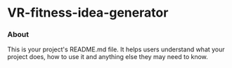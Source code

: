 VR-fitness-idea-generator
=========================

### About

This is your project's README.md file. It helps users understand what your
project does, how to use it and anything else they may need to know.